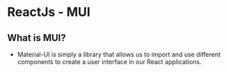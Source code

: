 
# ReactJs - MUI

## What is MUI?
* Material-UI is simply a library that allows us to import and use different components to create a user interface in our React applications.
